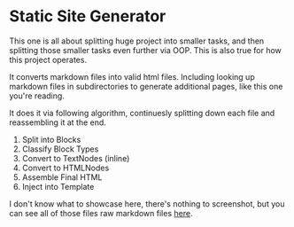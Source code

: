 # Static Site Generator

This one is all about splitting huge project into smaller tasks, and then splitting those smaller tasks even further via OOP. This is also true for how this project operates.

It converts markdown files into valid html files. Including looking up markdown files in subdirectories to generate additional pages, like this one you're reading. 

It does it via following algorithm, continuesly splitting down each file and reassembling it at the end.

1. Split into Blocks 
2. Classify Block Types 
3. Convert to TextNodes (inline) 
4. Convert to HTMLNodes 
5. Assemble Final HTML 
6. Inject into Template

I don't know what to showcase here, there's nothing to screenshot, but you can see all of those files raw markdown files [here](https://github.com/FriendlyOneDev/static-site-generator/tree/main/content). 